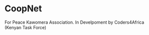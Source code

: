 CoopNet
==========

For Peace Kawomera Association. 
In Develpoment by Coders4Africa (Kenyan Task Force)